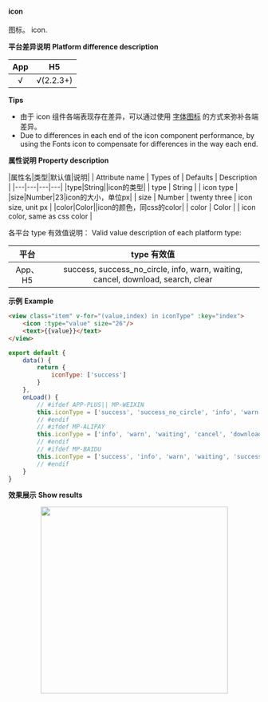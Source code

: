 #### icon

图标。
icon.

**平台差异说明**
**Platform difference description**

|App|H5|
|:-:|:-:|
|√|√(2.2.3+)|

**Tips**

* 由于 icon 组件各端表现存在差异，可以通过使用 [字体图标](/frame?id=字体图标) 的方式来弥补各端差异。
* Due to differences in each end of the icon component performance, by using the Fonts icon to compensate for differences in the way each end.

**属性说明**
**Property description**

|属性名|类型|默认值|说明|
| Attribute name | Types of | Defaults     | Description                   |
|---|---|---|---|
|type|String||icon的类型|
| type           | String   |              | icon type                     |
|size|Number|23|icon的大小，单位px|
| size           | Number   | twenty three | icon size, unit px            |
|color|Color||icon的颜色，同css的color|
| color          | Color    |              | icon color, same as css color |

各平台 type 有效值说明：
Valid value description of each platform type:

|平台|type 有效值|
|:-:|:-:|
|App、H5|success, success_no_circle, info, warn, waiting, cancel, download, search, clear|


**示例**
**Example**
```html
<view class="item" v-for="(value,index) in iconType" :key="index">
    <icon :type="value" size="26"/>
    <text>{{value}}</text>
</view>
```
```javascript
export default {
    data() {
        return {
            iconType: ['success']
        }
    },
    onLoad() {
        // #ifdef APP-PLUS|| MP-WEIXIN
        this.iconType = ['success', 'success_no_circle', 'info', 'warn', 'waiting', 'cancel', 'download', 'search','clear']
        // #endif
        // #ifdef MP-ALIPAY
        this.iconType = ['info', 'warn', 'waiting', 'cancel', 'download', 'search', 'clear', 'success', 'success_no_circle', 'loading']
        // #endif
        // #ifdef MP-BAIDU
        this.iconType = ['success', 'info', 'warn', 'waiting', 'success_no_circle', 'clear', 'search', 'personal', 'setting', 'top', 'close', 'cancel', 'download', 'checkboxSelected', 'radioSelected', 'radioUnselect']
        // #endif
    }
}

```

**效果展示**
**Show results**

<div style="display:flex;align-items: flex-start;justify-content: center;flex-wrap: wrap;">
		<img src="https://bjetxgzv.cdn.bspapp.com/VKCEYUGU-uni-app-doc/d2562ea0-4f30-11eb-97b7-0dc4655d6e68.png" width="375"/>
</div>
